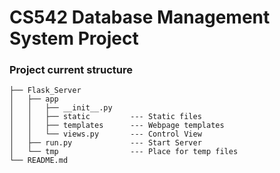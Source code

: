 # CS542 Database Management System Project

### Project current structure
```
├── Flask_Server
│   ├── app
│   │   ├── __init__.py
│   │   ├── static         --- Static files
│   │   ├── templates      --- Webpage templates
│   │   └── views.py       --- Control View
│   ├── run.py             --- Start Server
│   └── tmp                --- Place for temp files
└── README.md
```
